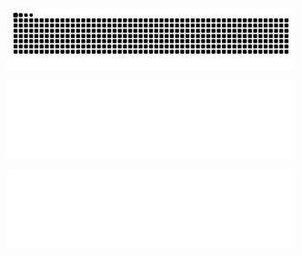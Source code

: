 <p align="center">
  <img src="https://github.com/v21sobral/v21sobral/blob/output/github-contribution-grid-snake-dark.svg" alt="snake gif" />
</p>
<p align="center">
  <img src="https://github.com/v21sobral/v21sobral/blob/main/img/21Nerfado.gif" alt="programmer gif" />
</p>
<p align="center">
  <img src="https://github.com/v21sobral/v21sobral/blob/main/img/Apaixonado%20sem%20fundo.gif" alt="frases gif" />
</p>




